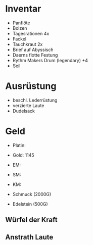 # Inventar

- Panflöte
- Bolzen
- Tagesrationen 4x
- Fackel
- Tauchkraut 2x
- Brief auf Abyssisch
- Daerns flotte Festung
- Rythm Makers Drum (legendary) +4
- Seil

# Ausrüstung

- beschl. Lederrüstung
- verzierte Laute
- Dudelsack

# Geld

- Platin:
- Gold: 1145
- EM:
- SM:
- KM:

- Schmuck (2000G)
- Edelstein (500G)

## Würfel der Kraft

## Anstrath Laute

